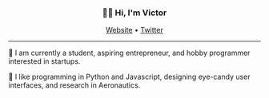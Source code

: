 <h3 align="center">👋🏿 Hi, I'm Victor</h3>

<p align="center">
  <a href="https://vercel.com/">Website</a> •
  <a href="https://twitter.com/">Twitter</a>
</p>

---

🚀 I am currently a student, aspiring entrepreneur, and hobby programmer interested in startups.

🚀 I like programming in Python and Javascript, designing eye-candy user interfaces, and research in Aeronautics.
